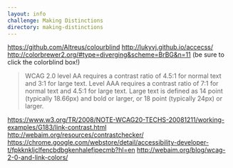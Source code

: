 ```yaml
---
layout: info
challenge: Making Distinctions
directory: making-distinctions
---
```


<!-- Colors and Contrast Ratios -->

https://github.com/Altreus/colourblind
http://lukyvj.github.io/accecss/
http://colorbrewer2.org/#type=diverging&scheme=BrBG&n=11 (be sure to click the colorblind box!)

> WCAG 2.0 level AA requires a contrast ratio of 4.5:1 for normal text and 3:1 for large text. Level AAA requires a contrast ratio of 7:1 for normal text and 4.5:1 for large text. Large text is defined as 14 point (typically 18.66px) and bold or larger, or 18 point (typically 24px) or larger.

https://www.w3.org/TR/2008/NOTE-WCAG20-TECHS-20081211/working-examples/G183/link-contrast.html
http://webaim.org/resources/contrastchecker/
https://chrome.google.com/webstore/detail/accessibility-developer-t/fpkknkljclfencbdbgkenhalefipecmb?hl=en
http://webaim.org/blog/wcag-2-0-and-link-colors/
